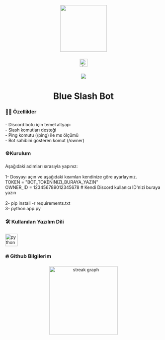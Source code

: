 <div align="center">
  <img height="150" src="https://storage.ko-fi.com/cdn/useruploads/post/36a204bb-6be9-40ea-bdb4-28d0e9bd3e3c_discord_bot.gif"  />
</div>

###

<div align="center">
  <a href="https://discord.com/users/331188493353091075" target="_blank">
    <img src="https://img.shields.io/static/v1?message=Discord&logo=discord&label=&color=7289DA&logoColor=white&labelColor=&style=for-the-badge" height="25" alt="discord logo"  />
  </a>
</div>

###

<div align="center">
  <img src="https://visitor-badge.laobi.icu/badge?page_id=proxyhk.proxyhk&"  />
</div>

###

<h1 align="center">Blue Slash Bot</h1>

###

<h3 align="left">👩‍💻 Özellikler</h3>

###

<p align="left">- Discord botu için temel altyapı<br>- Slash komutları desteği<br>- Ping komutu (/ping) ile ms ölçümü<br>- Bot sahibini gösteren komut (/owner)</p>

###

<h3 align="left">⚙️Kurulum</h3>

###

<p align="left">Aşağıdaki adımları sırasıyla yapınız:<br><br>1- Dosyayı açın ve aşağıdaki kısımları kendinize göre ayarlayınız.<br>TOKEN = "BOT_TOKENINIZI_BURAYA_YAZIN"<br>OWNER_ID = 123456789012345678  # Kendi Discord kullanıcı ID'nizi buraya yazın<br><br>2- pip install -r requirements.txt<br>3- python app.py</p>

###

<h3 align="left">🛠 Kullanılan Yazılım Dili</h3>

###

<div align="left">
  <img src="https://cdn.jsdelivr.net/gh/devicons/devicon/icons/python/python-original-wordmark.svg" height="40" alt="python logo"  />
</div>

###

<h3 align="left">🔥 Github Bilgilerim</h3>

###

<div align="center">
  <img src="https://streak-stats.demolab.com?user=proxyhk&locale=en&mode=daily&theme=dark&hide_border=false&border_radius=5&order=3" height="220" alt="streak graph"  />
</div>

###
